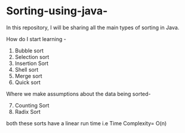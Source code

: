 # Sorting-using-java-

 In this repository, I will be sharing all the main types of sorting in Java.

How do I start learning  -

1. Bubble sort
2. Selection sort 
3. Insertion Sort
4. Shell sort
5. Merge sort 
6. Quick sort

Where we make assumptions about the data being sorted-

7. Counting Sort
8. Radix Sort

both these sorts have a linear run time i.e Time Complexity= O(n)
